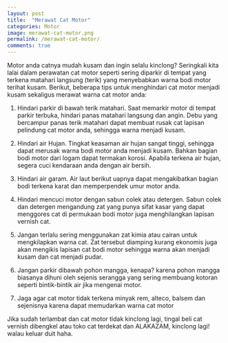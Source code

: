 ```yaml
---
layout: post
title:  "Merawat Cat Motor"
categories: Motor
image: merawat-cat-motor.png
permalink: /merawat-cat-motor/
comments: true
---
```


Motor anda catnya mudah kusam dan ingin selalu kinclong? Seringkali kita lalai dalam perawatan cat motor seperti sering diparkir di tempat yang terkena matahari langsung (terik) yang menyebabkan warna bodi motor terihat kusam. <!--more--> Berikut, beberapa tips untuk menghindari cat motor menjadi kusam sekaligus merawat warna cat motor anda:

1. Hindari parkir di bawah terik matahari. Saat memarkir motor di tempat parkir terbuka, hindari panas matahari langsung dan angin. Debu yang bercampur panas terik matahari dapat membuat rusak cat lapisan pelindung cat motor anda, sehingga warna menjadi kusam.

2. Hindari air Hujan. Tingkat keasaman air hujan sangat tinggi, sehingga dapat merusak warna bodi motor anda menjadi kusam. Bahkan bagian bodi motor dari logam dapat termakan korosi. Apabila terkena air hujan, segera cuci kendaraan anda dengan air bersih.

3. Hindari air garam. Air laut berikut uapnya dapat mengakibatkan bagian bodi terkena karat dan memperpendek umur motor anda.

4. Hindari mencuci motor dengan sabun colek atau detergen. Sabun colek dan detergen mengandung zat yang punya sifat kasar yang dapat menggores cat di permukaan bodi motor juga menghilangkan lapisan vernish cat.

5. Jangan terlalu sering menggunakan zat kimia atau cairan untuk mengkilapkan warna cat. Zat tersebut diamping kurang ekonomis juga akan mengikis lapisan cat bodi motor sehingga warna akan menjadi kusam dan cat menjadi pudar.

6. Jangan parkir dibawah pohon mangga, kenapa? karena pohon mangga biasanya dihuni oleh sejenis serangga yang sering membuang kotoran seperti bintik-bintik air jika mengenai motor.

7. Jaga agar cat motor tidak terkena minyak rem, alteco, balsem dan sejenisnya karena dapat memudarkan warna cat motor

Jika sudah terlambat dan cat motor tidak kinclong lagi, tingal beli cat vernish dibengkel atau toko cat terdekat dan ALAKAZAM, kinclong lagi! walau keluar duit haha.
